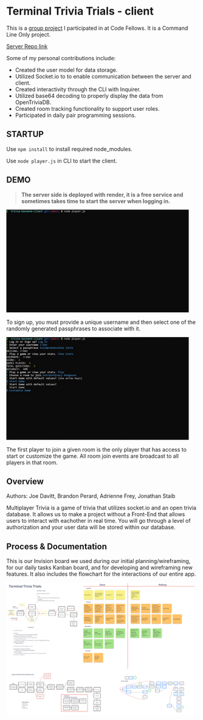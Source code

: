 # Terminal Trivia Trials - client

This is a [group project](https://github.com/team-socket/Terminal-Trivia-Trials) I participated in at Code Fellows. It is a Command Line Only project.

[Server Repo link](https://github.com/j-davitt/trivia-backend-server)

Some of my personal contributions include:

- Created the user model for data storage.
- Utilized Socket.io to to enable communication between the server and client.
- Created interactivity through the CLI with Inquirer.
- Utilized base64 decoding to properly display the data from OpenTriviaDB.
- Created room tracking functionality to support user roles.
- Participated in daily pair programming sessions.

## STARTUP

Use `npm install` to install required node_modules.

Use `node player.js` in CLI to start the client.

## DEMO

> **The server side is deployed with render, it is a free service and sometimes takes time to start the server when logging in.**

![Demo](./assets/TriviaDemo1.gif)

To sign up, you must provide a unique username and then select one of the randomly generated passphrases to associate with it.

![Demo](./assets/TriviaDemo2.gif)

The first player to join a given room is the only player that has access to start or customize the game. All room join events are broadcast to all players in that room.

## Overview

Authors: Joe Davitt, Brandon Perard, Adrienne Frey, Jonathan Staib

Multiplayer Trivia is a game of trivia that utilizes socket.io and an open trivia database. It allows us to make a project without a Front-End that allows users to interact with eachother in real time. You will go through a level of authorization and your user data will be stored within our database.

## Process & Documentation

This is our Invision board we used during our initial planning/wireframing, for our daily tasks Kanban board, and for developing and wireframing new features. It also includes the flowchart for the interactions of our entire app.

![Whiteboard](./assets/TerminalTriviaTrialsBoard.png)
